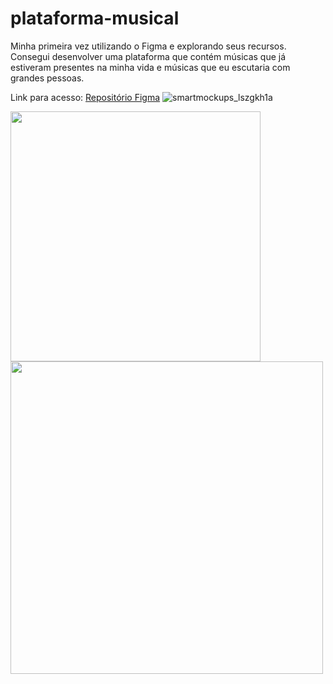# plataforma-musical
Minha primeira vez utilizando o Figma e explorando seus recursos. Consegui desenvolver uma plataforma que contém músicas que já estiveram presentes na minha vida e músicas que eu escutaria com grandes pessoas.

Link para acesso: [Repositório Figma](https://www.figma.com/file/ATRq51o14OP1dbomKYeFtj/Plataforma-Musical-da-Ruth?type=design&node-id=3%3A2&mode=design&t=4vnGua0js0ndjgu3-1)
![smartmockups_lszgkh1a](https://github.com/Ruuhbcs/plataforma-musical/assets/88747761/7ba32ff1-93e0-417c-980c-fef9139e87fc)

<p float="left">
  <img src="https://github.com/Ruuhbcs/plataforma-musical/assets/88747761/77d8f8bd-cc67-43c4-a372-c17cbc7f3c76" width="400" />
  <img src="https://github.com/Ruuhbcs/plataforma-musical/assets/88747761/29b2b848-cc94-4a57-8767-0a4bad589c70" width="500" /> 
</p>


